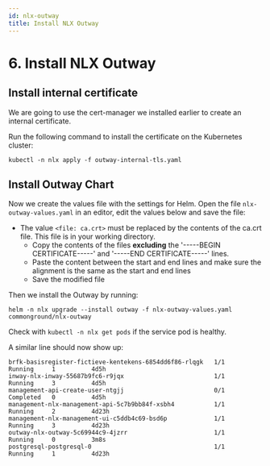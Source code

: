```yaml
---
id: nlx-outway
title: Install NLX Outway
---
```


# 6. Install NLX Outway

## Install internal certificate

We are going to use the cert-manager we installed earlier to create an internal certificate.

Run the following command to install the certificate on the Kubernetes cluster:

```
kubectl -n nlx apply -f outway-internal-tls.yaml
```

## Install Outway Chart

Now we create the values file with the settings for Helm. Open the file `nlx-outway-values.yaml` in an editor, edit the values below and save the file:

- The value `<file: ca.crt>` must be replaced by the contents of the ca.crt file. This file is in your working directory.
   - Copy the contents of the files **excluding** the '-----BEGIN CERTIFICATE-----' and '-----END CERTIFICATE-----' lines.
   - Paste the content between the start and end lines and make sure the alignment is the same as the start and end lines
   - Save the modified file

Then we install the Outway by running:

```
helm -n nlx upgrade --install outway -f nlx-outway-values.yaml commonground/nlx-outway
```

Check with `kubectl -n nlx get pods` if the service pod is healthy.

A similar line should now show up:

```
brfk-basisregister-fictieve-kentekens-6854dd6f86-rlqgk   1/1     Running     1          4d5h
inway-nlx-inway-55687b9fc6-r9jqx                         1/1     Running     3          4d5h
management-api-create-user-ntgjj                         0/1     Completed   0          4d5h
management-nlx-management-api-5c7b9bb84f-xsbh4           1/1     Running     2          4d23h
management-nlx-management-ui-c5ddb4c69-bsd6p             1/1     Running     3          4d23h
outway-nlx-outway-5c69944c9-4jzrr                        1/1     Running     0          3m8s
postgresql-postgresql-0                                  1/1     Running     1          4d23h
```
